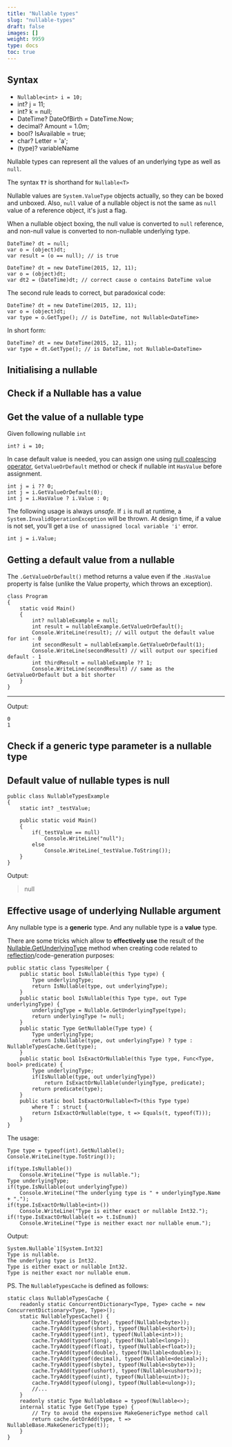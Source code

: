 ```yaml
---
title: "Nullable types"
slug: "nullable-types"
draft: false
images: []
weight: 9959
type: docs
toc: true
---
```


## Syntax
- `Nullable<int> i = 10;`
- int? j = 11;
- int? k = null;
- DateTime? DateOfBirth = DateTime.Now;
- decimal? Amount = 1.0m;
- bool? IsAvailable = true;
- char? Letter = 'a';
- (type)? variableName

Nullable types can represent all the values of an underlying type as well as `null`.

The syntax **`T?`** is shorthand for `Nullable<T>`

Nullable values are `System.ValueType` objects actually, so they can be boxed and unboxed. Also, `null` value of a nullable object is not the same as `null` value of a reference object, it's just a flag.

When a nullable object boxing, the null value is converted to `null` reference, and non-null value is converted to non-nullable underlying type.

    DateTime? dt = null;
    var o = (object)dt;
    var result = (o == null); // is true

    DateTime? dt = new DateTime(2015, 12, 11);
    var o = (object)dt;
    var dt2 = (DateTime)dt; // correct cause o contains DateTime value

The second rule leads to correct, but paradoxical code:

    DateTime? dt = new DateTime(2015, 12, 11);
    var o = (object)dt;
    var type = o.GetType(); // is DateTime, not Nullable<DateTime>

In short form:

    DateTime? dt = new DateTime(2015, 12, 11);
    var type = dt.GetType(); // is DateTime, not Nullable<DateTime>

## Initialising a nullable


## Check if a Nullable has a value


## Get the value of a nullable type
Given following nullable `int`

    int? i = 10;

In case default value is needed, you can assign one using [null coalescing operator](https://www.wikiod.com/docs/c%23/37/null-coalescing-operator#t=201512031945577057448), `GetValueOrDefault` method or check if nullable int `HasValue` before assignment.

    int j = i ?? 0;
    int j = i.GetValueOrDefault(0);
    int j = i.HasValue ? i.Value : 0;

The following usage is always *unsafe*. If `i` is null at runtime, a `System.InvalidOperationException` will be thrown. At design time, if a value is not set, you'll get a `Use of unassigned local variable 'i'` error.

    int j = i.Value;

## Getting a default value from a nullable
 The `.GetValueOrDefault()` method returns a value even if the `.HasValue` property is false (unlike the Value property, which throws an exception).

    class Program
    {
        static void Main()
        {
            int? nullableExample = null;
            int result = nullableExample.GetValueOrDefault();
            Console.WriteLine(result); // will output the default value for int - 0
            int secondResult = nullableExample.GetValueOrDefault(1);
            Console.WriteLine(secondResult) // will output our specified default - 1
            int thirdResult = nullableExample ?? 1;
            Console.WriteLine(secondResult) // same as the GetValueOrDefault but a bit shorter
        }
    }
______________________
Output:

    0
    1

## Check if a generic type parameter is a nullable type


## Default value of nullable types is null
    public class NullableTypesExample
    {
        static int? _testValue;

        public static void Main()
        {
            if(_testValue == null)
                Console.WriteLine("null");
            else
                Console.WriteLine(_testValue.ToString());
        }
    }

Output:

> null


## Effective usage of underlying Nullable<T> argument
Any nullable type is a **generic** type. And any nullable type is a **value** type.

There are some tricks which allow to **effectively use** the result of the [Nullable.GetUnderlyingType][1] method when creating code related to [reflection][2]/code-generation purposes:

    public static class TypesHelper {
        public static bool IsNullable(this Type type) {
            Type underlyingType;
            return IsNullable(type, out underlyingType);
        }
        public static bool IsNullable(this Type type, out Type underlyingType) {
            underlyingType = Nullable.GetUnderlyingType(type);
            return underlyingType != null;
        }
        public static Type GetNullable(Type type) {
            Type underlyingType;
            return IsNullable(type, out underlyingType) ? type : NullableTypesCache.Get(type);
        }
        public static bool IsExactOrNullable(this Type type, Func<Type, bool> predicate) {
            Type underlyingType;
            if(IsNullable(type, out underlyingType))
                return IsExactOrNullable(underlyingType, predicate);
            return predicate(type);
        }
        public static bool IsExactOrNullable<T>(this Type type)
            where T : struct {
            return IsExactOrNullable(type, t => Equals(t, typeof(T)));
        }
    }

The usage:

    Type type = typeof(int).GetNullable();
    Console.WriteLine(type.ToString());
    
    if(type.IsNullable())
        Console.WriteLine("Type is nullable.");
    Type underlyingType;
    if(type.IsNullable(out underlyingType))
        Console.WriteLine("The underlying type is " + underlyingType.Name + ".");
    if(type.IsExactOrNullable<int>())
        Console.WriteLine("Type is either exact or nullable Int32.");
    if(!type.IsExactOrNullable(t => t.IsEnum))
        Console.WriteLine("Type is neither exact nor nullable enum.");

Output:

    System.Nullable`1[System.Int32]
    Type is nullable.
    The underlying type is Int32.
    Type is either exact or nullable Int32.
    Type is neither exact nor nullable enum.

PS. The `NullableTypesCache` is defined as follows:

    static class NullableTypesCache {
        readonly static ConcurrentDictionary<Type, Type> cache = new ConcurrentDictionary<Type, Type>();
        static NullableTypesCache() {
            cache.TryAdd(typeof(byte), typeof(Nullable<byte>));
            cache.TryAdd(typeof(short), typeof(Nullable<short>));
            cache.TryAdd(typeof(int), typeof(Nullable<int>));
            cache.TryAdd(typeof(long), typeof(Nullable<long>));
            cache.TryAdd(typeof(float), typeof(Nullable<float>));
            cache.TryAdd(typeof(double), typeof(Nullable<double>));
            cache.TryAdd(typeof(decimal), typeof(Nullable<decimal>));
            cache.TryAdd(typeof(sbyte), typeof(Nullable<sbyte>));
            cache.TryAdd(typeof(ushort), typeof(Nullable<ushort>));
            cache.TryAdd(typeof(uint), typeof(Nullable<uint>));
            cache.TryAdd(typeof(ulong), typeof(Nullable<ulong>));
            //... 
        }
        readonly static Type NullableBase = typeof(Nullable<>);
        internal static Type Get(Type type) {
            // Try to avoid the expensive MakeGenericType method call
            return cache.GetOrAdd(type, t => NullableBase.MakeGenericType(t)); 
        }
    }


  [1]: https://msdn.microsoft.com/en-us/library/system.nullable.getunderlyingtype(v=vs.110).aspx
  [2]: https://www.wikiod.com/docs/c%23/28/reflection


